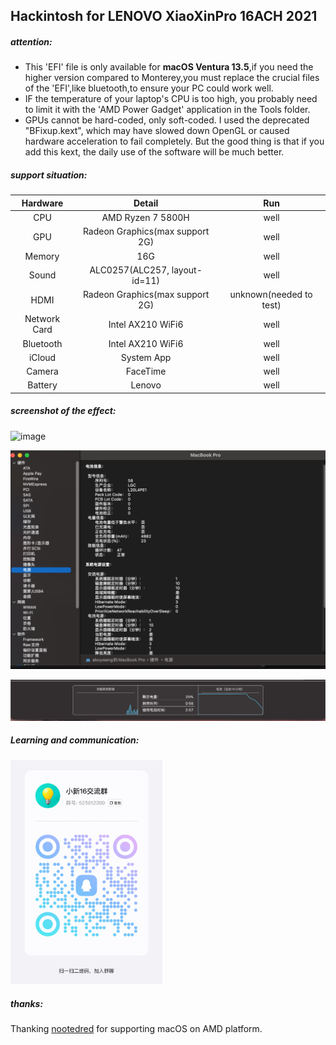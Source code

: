 ## Hackintosh for LENOVO XiaoXinPro 16ACH 2021

##### **attention:**

- This 'EFI' file is only available for **macOS Ventura 13.5**,if you need the higher version compared  to Monterey,you must replace the crucial files of the 'EFI',like bluetooth,to ensure your PC could work well.
- IF the temperature of  your laptop's CPU is too high, you probably need to limit it with the 'AMD Power Gadget' application in the Tools folder.
- GPUs cannot be hard-coded, only soft-coded. I used the deprecated "BFixup.kext", which may have slowed down OpenGL or caused hardware acceleration to fail completely. But the good thing is that if you add this kext, the daily use of the software will be much better.

##### support situation:

|   Hardware   |             Detail              |           Run           |
| :----------: | :-----------------------------: | :---------------------: |
|     CPU      |        AMD Ryzen 7 5800H        |          well           |
|     GPU      | Radeon Graphics(max support 2G) |          well           |
|    Memory    |               16G               |          well           |
|    Sound     |  ALC0257(ALC257, layout-id=11)  |          well           |
|     HDMI     | Radeon Graphics(max support 2G) | unknown(needed to test) |
| Network Card |        Intel AX210 WiFi6        |          well           |
|  Bluetooth   |        Intel AX210 WiFi6        |          well           |
|    iCloud    |           System App            |          well           |
|    Camera    |            FaceTime             |          well           |
|   Battery    |             Lenovo              |          well           |

##### screenshot of the effect:

![image](/effect/effect1.png)

![image](/effect/effect2.png)

![image](/effect/effect3.png)

##### Learning and communication:

<img src="QR.png" alt="image" style="zoom:35%;">

##### thanks:

Thanking [nootedred](https://github.com/ChefKissInc/NootedRed) for supporting macOS on AMD platform.
